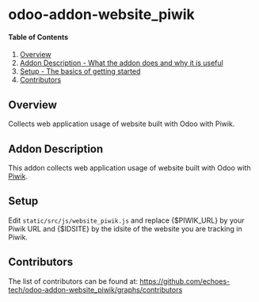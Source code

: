 # odoo-addon-website\_piwik

#### Table of Contents

1. [Overview](#overview)
2. [Addon Description - What the addon does and why it is useful](#addon-description)
3. [Setup - The basics of getting started](#setup)
4. [Contributors](#contributors)

## Overview

Collects web application usage of website built with Odoo with Piwik.

## Addon Description

This addon collects web application usage of website built with Odoo with [Piwik](http://www.piwik.org/).

## Setup

Edit `static/src/js/website_piwik.js` and replace {$PIWIK\_URL} by your Piwik URL and {$IDSITE} by the idsite of the website you are tracking in Piwik.

## Contributors

The list of contributors can be found at: https://github.com/echoes-tech/odoo-addon-website_piwik/graphs/contributors
